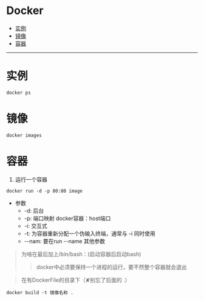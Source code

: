 # Docker

* [实例](#实例)
* [镜像](#镜像)
* [容器](#容器)

---
# 实例
```
docker ps
```
# 镜像
```
docker images
```
# 容器
1. 运行一个容器
```
docker run -d -p 80:80 image
```
* 参数
   * -d: 后台
   * -p: 端口映射 docker容器：host端口
   * -i: 交互式
   * -t: 为容器重新分配一个伪输入终端，通常与 -i 同时使用
   * --nam: 要在run --name 其他参数
> 为啥在最后加上/bin/bash：(启动容器后启动bash)
>> docker中必须要保持一个进程的运行，要不然整个容器就会退出


> 在有DockerFile的目录下（✘别忘了后面的 .）
```
docker build -t 镜像名称 .
```
